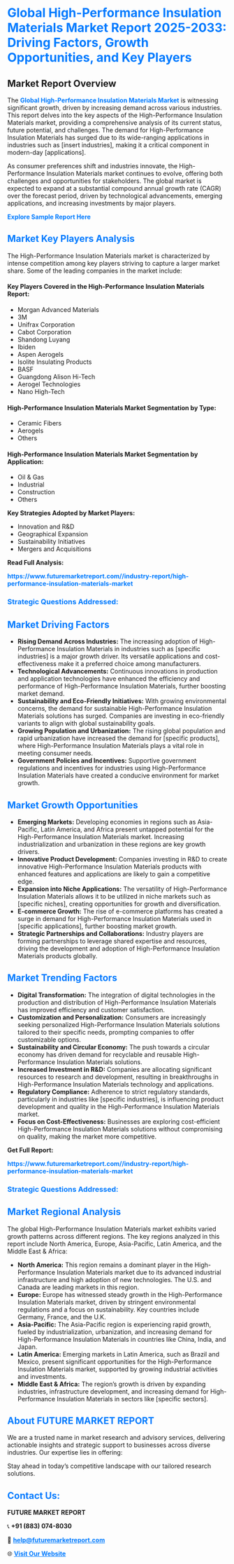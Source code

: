 <h1 style="color: #007BFF;">Global High-Performance Insulation Materials Market Report 2025-2033: Driving Factors, Growth Opportunities, and Key Players</h1>

<section id="overview">
<h2>Market Report Overview</h2>
<p>The <a href="https://www.futuremarketreport.com//industry-report/high-performance-insulation-materials-market" style="color: #007BFF; text-decoration: none;"><strong>Global High-Performance Insulation Materials Market</strong></a> is witnessing significant growth, driven by increasing demand across various industries. This report delves into the key aspects of the High-Performance Insulation Materials market, providing a comprehensive analysis of its current status, future potential, and challenges. The demand for High-Performance Insulation Materials has surged due to its wide-ranging applications in industries such as [insert industries], making it a critical component in modern-day [applications].</p>
<p>As consumer preferences shift and industries innovate, the High-Performance Insulation Materials market continues to evolve, offering both challenges and opportunities for stakeholders. The global market is expected to expand at a substantial compound annual growth rate (CAGR) over the forecast period, driven by technological advancements, emerging applications, and increasing investments by major players.</p>
</section>

<section id="overview">
<p><a href="https://www.futuremarketreport.com//request-sample/reportId=88180" style="color: #007BFF; text-decoration: none;"><strong>Explore Sample Report Here</strong></a></p>
</section>

<section id="key-players">
<h2 style="color: #007BFF;">Market Key Players Analysis</h2>
<p>The High-Performance Insulation Materials market is characterized by intense competition among key players striving to capture a larger market share. Some of the leading companies in the market include:</p>
<h4>Key Players Covered in the High-Performance Insulation Materials Report:</h4>
<ul><li>Morgan Advanced Materials</li><li>3M</li><li>Unifrax Corporation</li><li>Cabot Corporation</li><li>Shandong Luyang</li><li>Ibiden</li><li>Aspen Aerogels</li><li>Isolite Insulating Products</li><li>BASF</li><li>Guangdong Alison Hi-Tech</li><li>Aerogel Technologies</li><li>Nano High-Tech</li></ul>
<h4>High-Performance Insulation Materials Market Segmentation by Type:</h4>
<ul><li>Ceramic Fibers</li><li>Aerogels</li><li>Others</li></ul>

<h4>High-Performance Insulation Materials Market Segmentation by Application:</h4>
<ul><li>Oil &amp; Gas</li><li>Industrial</li><li>Construction</li><li>Others</li></ul>
<p><strong>Key Strategies Adopted by Market Players:</strong></p>
<ul>
<li>Innovation and R&D</li>
<li>Geographical Expansion</li>
<li>Sustainability Initiatives</li>
<li>Mergers and Acquisitions</li>
</ul>
</section>

<section>
<p><strong>Read Full Analysis: </strong></p><a href="https://www.futuremarketreport.com//industry-report/high-performance-insulation-materials-market" style="color: #007BFF; text-decoration: none;"><strong>https://www.futuremarketreport.com//industry-report/high-performance-insulation-materials-market</strong></a>
<h3 style="color: #007BFF;">Strategic Questions Addressed:</h3>
</section>

<section id="driving-factors">
<h2 style="color: #007BFF;">Market Driving Factors</h2>
<ul>
<li><strong>Rising Demand Across Industries:</strong> The increasing adoption of High-Performance Insulation Materials in industries such as [specific industries] is a major growth driver. Its versatile applications and cost-effectiveness make it a preferred choice among manufacturers.</li>
<li><strong>Technological Advancements:</strong> Continuous innovations in production and application technologies have enhanced the efficiency and performance of High-Performance Insulation Materials, further boosting market demand.</li>
<li><strong>Sustainability and Eco-Friendly Initiatives:</strong> With growing environmental concerns, the demand for sustainable High-Performance Insulation Materials solutions has surged. Companies are investing in eco-friendly variants to align with global sustainability goals.</li>
<li><strong>Growing Population and Urbanization:</strong> The rising global population and rapid urbanization have increased the demand for [specific products], where High-Performance Insulation Materials plays a vital role in meeting consumer needs.</li>
<li><strong>Government Policies and Incentives:</strong> Supportive government regulations and incentives for industries using High-Performance Insulation Materials have created a conducive environment for market growth.</li>
</ul>
</section>

<section id="growth-opportunities">
<h2 style="color: #007BFF;">Market Growth Opportunities</h2>
<ul>
<li><strong>Emerging Markets:</strong> Developing economies in regions such as Asia-Pacific, Latin America, and Africa present untapped potential for the High-Performance Insulation Materials market. Increasing industrialization and urbanization in these regions are key growth drivers.</li>
<li><strong>Innovative Product Development:</strong> Companies investing in R&D to create innovative High-Performance Insulation Materials products with enhanced features and applications are likely to gain a competitive edge.</li>
<li><strong>Expansion into Niche Applications:</strong> The versatility of High-Performance Insulation Materials allows it to be utilized in niche markets such as [specific niches], creating opportunities for growth and diversification.</li>
<li><strong>E-commerce Growth:</strong> The rise of e-commerce platforms has created a surge in demand for High-Performance Insulation Materials used in [specific applications], further boosting market growth.</li>
<li><strong>Strategic Partnerships and Collaborations:</strong> Industry players are forming partnerships to leverage shared expertise and resources, driving the development and adoption of High-Performance Insulation Materials products globally.</li>
</ul>
</section>

<section id="trending-factors">
<h2 style="color: #007BFF;">Market Trending Factors</h2>
<ul>
<li><strong>Digital Transformation:</strong> The integration of digital technologies in the production and distribution of High-Performance Insulation Materials has improved efficiency and customer satisfaction.</li>
<li><strong>Customization and Personalization:</strong> Consumers are increasingly seeking personalized High-Performance Insulation Materials solutions tailored to their specific needs, prompting companies to offer customizable options.</li>
<li><strong>Sustainability and Circular Economy:</strong> The push towards a circular economy has driven demand for recyclable and reusable High-Performance Insulation Materials solutions.</li>
<li><strong>Increased Investment in R&D:</strong> Companies are allocating significant resources to research and development, resulting in breakthroughs in High-Performance Insulation Materials technology and applications.</li>
<li><strong>Regulatory Compliance:</strong> Adherence to strict regulatory standards, particularly in industries like [specific industries], is influencing product development and quality in the High-Performance Insulation Materials market.</li>
<li><strong>Focus on Cost-Effectiveness:</strong> Businesses are exploring cost-efficient High-Performance Insulation Materials solutions without compromising on quality, making the market more competitive.</li>
</ul>
</section>

<section>
<p><strong>Get Full Report: </strong></p><a href="https://www.futuremarketreport.com//industry-report/high-performance-insulation-materials-market" style="color: #007BFF; text-decoration: none;"><strong>https://www.futuremarketreport.com//industry-report/high-performance-insulation-materials-market</strong></a>
<h3 style="color: #007BFF;">Strategic Questions Addressed:</h3>
</section>


<section id="regional-analysis">
<h2 style="color: #007BFF;">Market Regional Analysis</h2>
<p>The global High-Performance Insulation Materials market exhibits varied growth patterns across different regions. The key regions analyzed in this report include North America, Europe, Asia-Pacific, Latin America, and the Middle East & Africa:</p>
<ul>
<li><strong>North America:</strong> This region remains a dominant player in the High-Performance Insulation Materials market due to its advanced industrial infrastructure and high adoption of new technologies. The U.S. and Canada are leading markets in this region.</li>
<li><strong>Europe:</strong> Europe has witnessed steady growth in the High-Performance Insulation Materials market, driven by stringent environmental regulations and a focus on sustainability. Key countries include Germany, France, and the U.K.</li>
<li><strong>Asia-Pacific:</strong> The Asia-Pacific region is experiencing rapid growth, fueled by industrialization, urbanization, and increasing demand for High-Performance Insulation Materials in countries like China, India, and Japan.</li>
<li><strong>Latin America:</strong> Emerging markets in Latin America, such as Brazil and Mexico, present significant opportunities for the High-Performance Insulation Materials market, supported by growing industrial activities and investments.</li>
<li><strong>Middle East & Africa:</strong> The region’s growth is driven by expanding industries, infrastructure development, and increasing demand for High-Performance Insulation Materials in sectors like [specific sectors].</li>
</ul>
</section>

<footer>
<h2 style="color: #007BFF;">About FUTURE MARKET REPORT</h2>
<p>We are a trusted name in market research and advisory services, delivering actionable insights and strategic support to businesses across diverse industries. Our expertise lies in offering:</p>

<p>Stay ahead in today’s competitive landscape with our tailored research solutions.</p>

<h2 style="color: #007BFF;">Contact Us:</h2>
<p><strong>FUTURE MARKET REPORT</strong></p>
<p>📞 <strong>+91 (883) 074-8030</strong></p>
<p>📧 <strong><a href="mailto:help@futuremarketreport.com" style="color: #007BFF;">help@futuremarketreport.com</a></strong></p>
<p>🌐 <strong><a href="https://www.futuremarketreport.com/" style="color: #007BFF;">Visit Our Website</a></strong></p>
</footer>
